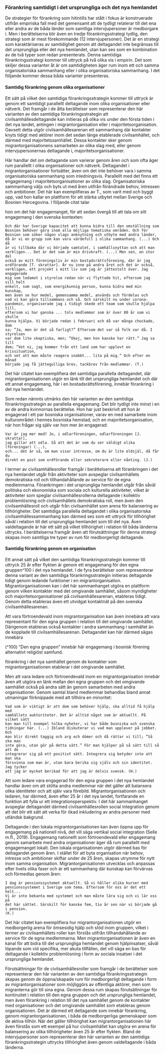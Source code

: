 ### Förankring samtidigt i det ursprungliga och det nya hemlandet

De strategier för förankring som hitintills har stått i fokus är konstruerade utifrån
empiriska fall med det gemensamt att de tydligt relaterar till det ena eller andra av
de båda länder som samtliga intervjupersoner är medborgare i. Men i berättelserna
blir även en tredje förankringsstrategi tydlig, den strategi som är mest
förekommande (12 intervjupersoner). Det är en strategi som karaktäriseras av
samtidighet genom att deltagandet inte begränsas till det ursprungliga eller det nya
hemlandet, utan kan ses som en kombination av de två typer som redan
presenterats. Denna samtidiga förankringsstrategi kommer till uttryck på två olika
vis i empirin. Det som skiljer dessa varianter åt är om samtidigheten äger rum
inom ett och samma organisatoriska sammanhang eller i olika organisatoriska
sammanhang. I det följande kommer dessa båda varianter presenteras.

#### Samtidig förankring genom olika organisationer

Ett sätt på vilket den samtidiga förankringsstrategin kommer till uttryck är genom
ett samtidigt parallellt deltagande inom olika organisationer eller nätverk. Det
framgår i de åtta berättelser som representerar den här varianten av den samtidiga
förankringsstrategin att civilsamhällesdeltagande kan initieras på olika vis under
den första tiden i det nya landet, antingen i migrantorganisation eller i
majoritetsorganisation. Oavsett detta utgör civilsamhällesarenan ett sammanhang
där kontakter knyts tidigt med aktörer inom det sedan länge etablerade
civilsamhället, och därmed med majoritetssamhället. Dessa kontakter sker genom
migrantorganisationens samarbeten av olika slag med, eller genom
intervjupersonernas deltagande i, majoritetsorganisationer.

Här handlar det om deltagande som varierar genom åren och som ofta äger rum
parallellt i olika organisationer och nätverk. Deltagandet i migrantorganisationer
fortsätter, även om det inte behöver vara i samma organisatoriska sammanhang
som inledningsvis. Parallellt med det finns ett engagemang i
majoritetsorganisationer av olika slag. Organisatoriska sammanhang väljs och byts
ut med åren utifrån förändrade behov, intressen och ambitioner. Det här kan
exemplifieras av T., som varit med och byggt upp, vad hon kallar en plattform för
att stärka utbytet mellan Sverige och Bosnien Hercegovina. I följande citat talar


hon om det här engagemanget, för att sedan övergå till att tala om sitt engagemang
i den svenska kontexten:

```
Och där har Sverige kapacitet att kunna bidra till den omställning som
Bosnien behöver göra inom alla möjliga tematiska områden. Och för
Bosnien som söker någon slags anknytning och utbyte med andra länder,
då är vi en grupp som kan vara värdefull i olika sammanhang. (...) Och då
är vi tillbaka där vi började samtalet, i samhällsnyttan och att man
verkligen... Det är det som är min drivkraft. (...) Men sen, en stor del
också av mitt föreningsliv är min bostadsrättsförening, där är jag
ordförande [T. skrattar]. Är nu inne på andra året och det är också,
verkligen, ett projekt i mitt liv som jag är jättestolt över. Jag engagerade
mig som ledamot i styrelse redan när vi flyttade hit, eftersom jag vill helt
enkelt, som sagt, som energikunnig person, kunna bidra med min kunskap,
men även se hur medel, gemensamma medel, används och fördelas och
vad vi kan göra tillsammans och så. Och särskilt nu under corona-
pandemin, organiserade jag i tidigt skede ett team som skulle hjälpa till,
eftersom vi har ganska ... tolv medlemmar som är över 80 år som vi skulle
kunna hjälpa. Vi började redan i februari och då var många chockade, dom
sa; ”Ja, men är det så farligt?” Eftersom det var så folk var då. I styrelsen
var dom lite skeptiska, men; ”Okej, men hon kanske har rätt.” Jag sa till
dem; ”Vet ni, jag kommer från ett land som har upplevt en krissituation,
och vet att man måste reagera snabbt... lita på mig.” Och efter en månad
började jag få jättegulliga brev, tackbrev från medlemmar. (T.)
```
Det här citatet kan exemplifiera det samtidiga parallella deltagandet, där
migrantorganisationen utgör en länk till det ursprungliga hemlandet och där ett
annat engagemang, här i en bostadsrättsförening, innebär förankring i det nya
hemlandet.

Som redan nämnts utmärks den här varianten av den samtidiga
förankringsstrategin av parallella engagemang. Det blir tydligt inte minst i en av
de andra kvinnornas berättelse. Hon har just beskrivit att hon är engagerad i ett
par bosniska organisationer, varav en med samarbete inom kulturområdet i
hennes bosniska hemstad, och en majoritetsorganisation, när hon frågar sig själv
var hon mer än engagerad:


```
Var är jag mer med? Jo, i odlarföreningen, odlarföreningen [J. skrattar],
jag gillar att odla. Så att det är som du ser väldigt olika (föreningar) (...),
och... det är så, om man visar intresse, om du är lite eldsjäl, då får du
direkt en post som ordförande eller sekreterare eller nånting. (J.)
```
I termer av civilsamhällesroller framgår i berättelserna att förankringen i det nya
hemlandet utgår från aktiviteter som avspeglar civilsamhällets demokratiska roll
och tillhandahållande av service för de egna medlemmarna. Förankringen i det
ursprungliga hemlandet utgår från såväl politiska och ekonomiska som sociala och
kulturella aktiviteter, vilket är aktiviteter som speglar civilsamhällesrollerna
deltagande i kollektiv problemlösning och civilsamhällets demokratiska roll, men
även den civilsamhällesroll och utgår från civilsamhället som arena för balansering
av tillhörigheter. Det samtidiga parallella deltagandet i olika organisatoriska
civilsamhällessammanhang kan därmed ses som ett uttryck för tillhörighet såväl i
relation till det ursprungliga hemlandet som till det nya. Även valdeltagande är här
ett sätt på vilket tillhörighet i relation till båda länderna uttrycks. I berättelserna
framgår även att förutsättningar för denna strategi skapas inom samtliga tre typer
av rum för medborgerligt deltagande.

#### Samtidig förankring genom en organisation

Ett annat sätt på vilket den samtidiga förankringsstrategin kommer till uttryck 25
år efter flykten är genom ett engagemang för den egna gruppen^100 i det nya
hemlandet. I de fyra berättelser som representerar denna variant av den samtidiga
förankringsstrategin initieras deltagande tidigt genom ledande funktioner i en
migrantorganisation. Migrantorganisationen kan i det här sammanhanget utgöra
en plattform genom vilken kontakter med det omgivande samhället, såsom
myndigheter och majoritetsorganisationer på civilsamhällesarenan, etableras
tidigt. Genom detta etableras även ett utvidgat kontaktnät på den svenska
civilsamhällesarenan.

Att vara förtroendevald inom migrantorganisation kan även innebära att vara
representant för den egna gruppen i relation till det omgivande samhället.
Därigenom etableras också kontakter i andra sammanhang i samhället än de
kopplade till civilsamhällesarenan. Deltagandet kan här därmed sägas innebära

(^100) ”Den egna gruppen” innebär här engagemang i bosnisk förening alternativt religiöst samfund.


förankring i det nya samhället genom de kontakter som migrantorganisationen
etablerar i det omgivande samhället.

Men att vara ledare och förtroendevald inom en migrantorganisation innebär även
att utgöra en länk mellan den egna gruppen och det omgivande samhället också
på andra sätt än genom samarbeten med andra organisationer. Genom samtal
bland medlemmar behandlas bland annat utmaningar förknippade med att tillhöra
en minoritet:

```
Vad som är viktigt är att dom som behöver hjälp, ska alltid få hjälp med
samhällets auktoriteter. Det är alltid något som är aktuellt. På vilket sätt
kan man till exempel tolka nyheter, vi har både bosniska och svenska
tidningar här. (...) Ibland diskuterar vi vad man upplever på jobbet. Och
man blir direkt taggig och arg och dömer och då rättar vi till; ”Så ska man
inte göra, utan gör på detta sätt.” För man hjälper på så sätt till så att de
integrerar sig på ett positivt sätt. Integrera sig betyder inte att man ska
försvinna som man är, utan bara berika sig själv och sin identitet. Jag tycker
att jag är mycket berikad för att jag är delvis svensk. (H.)
```
Att som ledare vara engagerad för den egna gruppen i det nya hemlandet handlar
även om att stötta andra medlemmar när det gäller att balansera olika identiteter
och att själv vara förebild. Migrantorganisationen och ledaren, har därmed, även
efter 25 år i det nya landet, fortfarande en funktion att fylla ur ett
integrationsperspektiv. I det här sammanhanget avspeglar deltagandet därmed
civilsamhällesrollen social integration genom att det blir ett sätt att verka för ökad
inkludering av andra personer med utländsk bakgrund.

Deltagande i den lokala migrantorganisationen kan även öppna upp för
engagemang på nationell nivå, det vill säga vertikal social integration (Selle m.fl.,
2019). Engagemang nationellt som förtroendevald eller engagemang genom
samarbete med andra organisationer äger då rum parallellt med engagemanget
lokalt. Den lokala organisationen utgör därmed bas för deltagandet genom åren.
I stället för att byta organisation när behov, intresse och ambitioner skiftar under
de 25 åren, skapas utrymme för nytt inom samma organisation.
Migrantorganisationen utvecklas och anpassas efter livets olika faser och är ett
sammanhang där kunskap kan förvärvas och förmedlas genom åren:


```
I dag är pensionssystemet aktuellt. Så vi håller olika kurser med
pensionssystemet i Sverige som tema. Eftersom för oss är det ett helt...
Vi är inte bekanta med systemet och man måste lära sig och vi lär oss på
det här sättet. Särskilt för kanske fem, tio år sen när vi började gå i pension.
(K.)
```
Det här citatet kan exemplifiera hur migrantorganisationen utgör en medborgerlig
arena för ömsesidig hjälp och stöd inom gruppen, vilket i termer av civilsamhällets
roller kan förstås utifrån tillhandahållande av service för de egna medlemmarna.
Men migrantorganisationen är även en kanal för att bidra till det ursprungliga
hemlandet genom hjälpinsatser, såväl löpande som vid specifika, mer akuta
tillfällen, det vill säga en bas för deltagande i kollektiv problemlösning i form av
sociala insatser i det ursprungliga hemlandet.

Förutsättningar för de civilsamhällesroller som framgår i de berättelser som
representerar den här varianten av den samtidiga förankringsstrategin skapas
genom de öppna/skapade rum för medborgerligt deltagande i form av
migrantorganisationer som möjliggörs av offentliga aktörer, men som
migranterna gör till sina egna. Genom dessa rum skapas förutsättningar för
kontinuitet i relation till den egna gruppen och det ursprungliga hemlandet, men
även förankring i relation till det nya samhället genom de kontakter med
organisationer och det omgivande samhället som etableras genom organisationen.
Det är därmed ett deltagande som innebär förankring, genom
migrantorganisationen, i båda de medborgerliga gemenskaper som de aktiva
tillhör. När det gäller tillhörighet kan migrantorganisationen här även förstås som
ett exempel på hur civilsamhället kan utgöra en arena för balansering av olika
tillhörigheter även 25 år efter flykten. Bland de intervjupersoner som
representerar den här varianten av den samtidiga förankringsstrategin uttrycks
tillhörighet även genom valdeltagande i båda länderna.

